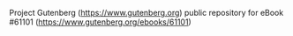 Project Gutenberg (https://www.gutenberg.org) public repository for eBook #61101 (https://www.gutenberg.org/ebooks/61101)
